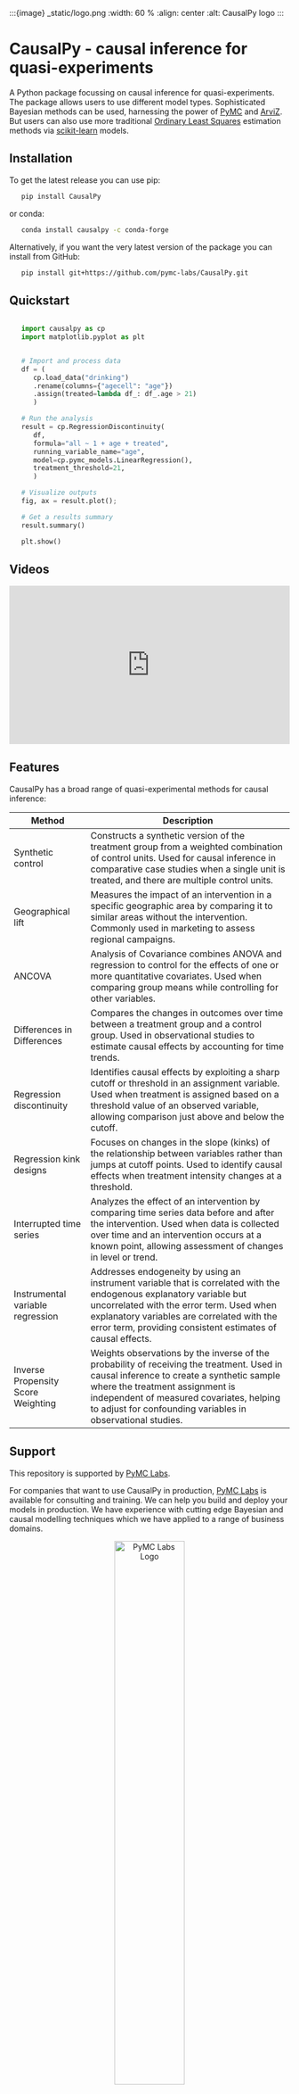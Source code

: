 :::{image} _static/logo.png
:width: 60 %
:align: center
:alt: CausalPy logo
:::

# CausalPy - causal inference for quasi-experiments

A Python package focussing on causal inference for quasi-experiments. The package allows users to use different model types. Sophisticated Bayesian methods can be used, harnessing the power of [PyMC](https://www.pymc.io/) and [ArviZ](https://python.arviz.org). But users can also use more traditional [Ordinary Least Squares](https://en.wikipedia.org/wiki/Ordinary_least_squares) estimation methods via [scikit-learn](https://scikit-learn.org) models.

## Installation

To get the latest release you can use pip:

```bash
   pip install CausalPy
```

or conda:

```bash
   conda install causalpy -c conda-forge
```

Alternatively, if you want the very latest version of the package you can install from GitHub:

```bash
   pip install git+https://github.com/pymc-labs/CausalPy.git
```

## Quickstart

```python

   import causalpy as cp
   import matplotlib.pyplot as plt


   # Import and process data
   df = (
      cp.load_data("drinking")
      .rename(columns={"agecell": "age"})
      .assign(treated=lambda df_: df_.age > 21)
      )

   # Run the analysis
   result = cp.RegressionDiscontinuity(
      df,
      formula="all ~ 1 + age + treated",
      running_variable_name="age",
      model=cp.pymc_models.LinearRegression(),
      treatment_threshold=21,
      )

   # Visualize outputs
   fig, ax = result.plot();

   # Get a results summary
   result.summary()

   plt.show()
```

## Videos

<style>
.video-container {
    position: relative;
    padding-bottom: 56.25%; /* 16:9 aspect ratio */
    height: 0;
    overflow: hidden;
    max-width: 100%;
    background: #000;
}

.video-container iframe {
    position: absolute;
    top: 0;
    left: 0;
    width: 100%;
    height: 100%;
    border: 0;
}
</style>

<div class="video-container">
    <iframe src="https://www.youtube.com/embed/gV6wzTk3o1U" title="YouTube video player" allow="accelerometer; autoplay; clipboard-write; encrypted-media; gyroscope; picture-in-picture; web-share" allowfullscreen></iframe>
</div>

## Features
CausalPy has a broad range of quasi-experimental methods for causal inference:

| Method	| Description |
|-|-|
| Synthetic control | Constructs a synthetic version of the treatment group from a weighted combination of control units. Used for causal inference in comparative case studies when a single unit is treated, and there are multiple control units.|
| Geographical lift | Measures the impact of an intervention in a specific geographic area by comparing it to similar areas without the intervention. Commonly used in marketing to assess regional campaigns. |
| ANCOVA | Analysis of Covariance combines ANOVA and regression to control for the effects of one or more quantitative covariates. Used when comparing group means while controlling for other variables. |
| Differences in Differences | Compares the changes in outcomes over time between a treatment group and a control group. Used in observational studies to estimate causal effects by accounting for time trends. |
|Regression discontinuity | Identifies causal effects by exploiting a sharp cutoff or threshold in an assignment variable. Used when treatment is assigned based on a threshold value of an observed variable, allowing comparison just above and below the cutoff. |
| Regression kink designs | Focuses on changes in the slope (kinks) of the relationship between variables rather than jumps at cutoff points. Used to identify causal effects when treatment intensity changes at a threshold. |
| Interrupted time series | Analyzes the effect of an intervention by comparing time series data before and after the intervention. Used when data is collected over time and an intervention occurs at a known point, allowing assessment of changes in level or trend. |
| Instrumental variable regression | Addresses endogeneity by using an instrument variable that is correlated with the endogenous explanatory variable but uncorrelated with the error term. Used when explanatory variables are correlated with the error term, providing consistent estimates of causal effects. |
| Inverse Propensity Score Weighting | Weights observations by the inverse of the probability of receiving the treatment. Used in causal inference to create a synthetic sample where the treatment assignment is independent of measured covariates, helping to adjust for confounding variables in observational studies. |

## Support

This repository is supported by [PyMC Labs](https://www.pymc-labs.io).

For companies that want to use CausalPy in production, [PyMC Labs](https://www.pymc-labs.com) is available for consulting and training. We can help you build and deploy your models in production. We have experience with cutting edge Bayesian and causal modelling techniques which we have applied to a range of business domains.

<p align="center">
  <a href="https://www.pymc-labs.io">
    <img src="./_static/pymc-labs-log.png" alt="PyMC Labs Logo" style="width:50%;">
  </a>
</p>

:::{toctree}
:hidden:

knowledgebase/index
api/index
notebooks/index
:::
